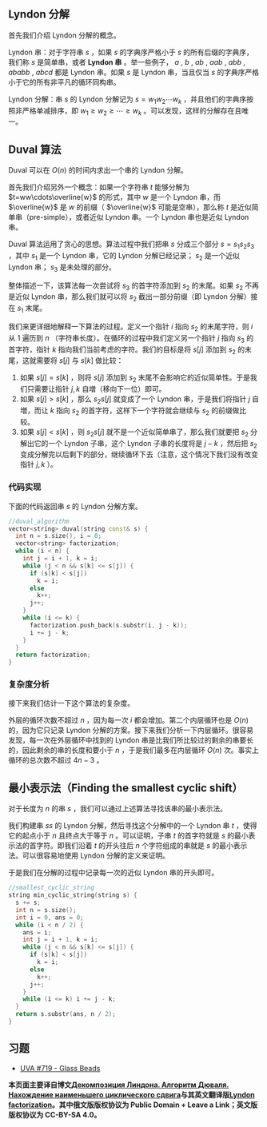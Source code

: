 ## Lyndon 分解

首先我们介绍 Lyndon 分解的概念。

Lyndon 串：对于字符串 $s$ ，如果 $s$ 的字典序严格小于 $s$ 的所有后缀的字典序，我们称 $s$ 是简单串，或者 **Lyndon 串** 。举一些例子， $a$ , $b$ , $ab$ , $aab$ , $abb$ , $ababb$ , $abcd$ 都是 Lyndon 串。如果 $s$ 是 Lyndon 串，当且仅当 $s$ 的字典序严格小于它的所有非平凡的循环同构串。

Lyndon 分解：串 $s$ 的 Lyndon 分解记为 $s=w_1w_2\cdots w_k$ ，并且他们的字典序按照非严格单减排序，即 $w_1\ge w_2\ge\cdots\ge w_k$ 。可以发现，这样的分解存在且唯一。

## Duval 算法

Duval 可以在 $O(n)$ 的时间内求出一个串的 Lyndon 分解。

首先我们介绍另外一个概念：如果一个字符串 $t$ 能够分解为 $t=ww\cdots\overline{w}$ 的形式，其中 $w$ 是一个 Lyndon 串，而 $\overline{w}$ 是 $w$ 的前缀（ $\overline{w}$ 可能是空串），那么称 $t$ 是近似简单串（pre-simple），或者近似 Lyndon 串。一个 Lyndon 串也是近似 Lyndon 串。

Duval 算法运用了贪心的思想。算法过程中我们把串 $s$ 分成三个部分 $s=s_1s_2s_3$ ，其中 $s_1$ 是一个 Lyndon 串，它的 Lyndon 分解已经记录； $s_2$ 是一个近似 Lyndon 串； $s_3$ 是未处理的部分。

整体描述一下，该算法每一次尝试将 $s_3$ 的首字符添加到 $s_2$ 的末尾。如果 $s_2$ 不再是近似 Lyndon 串，那么我们就可以将 $s_2$ 截出一部分前缀（即 Lyndon 分解）接在 $s_1$ 末尾。

我们来更详细地解释一下算法的过程。定义一个指针 $i$ 指向 $s_2$ 的末尾字符，则 $i$ 从 $1$ 遍历到 $n$ （字符串长度）。在循环的过程中我们定义另一个指针 $j$ 指向 $s_3$ 的首字符，指针 $k$ 指向我们当前考虑的字符。我们的目标是将 $s[j]$ 添加到 $s_2$ 的末尾，这就需要将 $s[j]$ 与 $s[k]$ 做比较：

1. 如果 $s[j]=s[k]$ ，则将 $s[j]$ 添加到 $s_2$ 末尾不会影响它的近似简单性。于是我们只需要让指针 $j,k$ 自増（移向下一位）即可。
2. 如果 $s[j]>s[k]$ ，那么 $s_2s[j]$ 就变成了一个 Lyndon 串，于是我们将指针 $j$ 自増，而让 $k$ 指向 $s_2$ 的首字符，这样下一个字符就会继续与 $s_2$ 的前缀做比较。
3. 如果 $s[j]<s[k]$ ，则 $s_2s[j]$ 就不是一个近似简单串了，那么我们就要把 $s_2$ 分解出它的一个 Lyndon 子串，这个 Lyndon 子串的长度将是 $j-k$ ，然后把 $s_2$ 变成分解完以后剩下的部分，继续循环下去（注意，这个情况下我们没有改变指针 $j,k$ ）。

### 代码实现

下面的代码返回串 $s$ 的 Lyndon 分解方案。

```cpp
//duval_algorithm
vector<string> duval(string const& s) {
  int n = s.size(), i = 0;
  vector<string> factorization;
  while (i < n) {
    int j = i + 1, k = i;
    while (j < n && s[k] <= s[j]) {
      if (s[k] < s[j])
        k = i;
      else
        k++;
      j++;
    }
    while (i <= k) {
      factorization.push_back(s.substr(i, j - k));
      i += j - k;
    }
  }
  return factorization;
}
```

### 复杂度分析

接下来我们估计一下这个算法的复杂度。

外层的循环次数不超过 $n$ ，因为每一次 $i$ 都会增加。第二个内层循环也是 $O(n)$ 的，因为它只记录 Lyndon 分解的方案。接下来我们分析一下内层循环。很容易发现，每一次在外层循环中找到的 Lyndon 串是比我们所比较过的剩余的串要长的，因此剩余的串的长度和要小于 $n$ ，于是我们最多在内层循环 $O(n)$ 次。事实上循环的总次数不超过 $4n-3$ 。

## 最小表示法（Finding the smallest cyclic shift）

对于长度为 $n$ 的串 $s$ ，我们可以通过上述算法寻找该串的最小表示法。

我们构建串 $ss$ 的 Lyndon 分解，然后寻找这个分解中的一个 Lyndon 串 $t$ ，使得它的起点小于 $n$ 且终点大于等于 $n$ 。可以证明，子串 $t$ 的首字符就是 $s$ 的最小表示法的首字符。即我们沿着 $t$ 的开头往后 $n$ 个字符组成的串就是 $s$ 的最小表示法。可以很容易地使用 Lyndon 分解的定义来证明。

于是我们在分解的过程中记录每一次的近似 Lyndon 串的开头即可。

```cpp
//smallest_cyclic_string
string min_cyclic_string(string s) {
  s += s;
  int n = s.size();
  int i = 0, ans = 0;
  while (i < n / 2) {
    ans = i;
    int j = i + 1, k = i;
    while (j < n && s[k] <= s[j]) {
      if (s[k] < s[j])
        k = i;
      else
        k++;
      j++;
    }
    while (i <= k) i += j - k;
  }
  return s.substr(ans, n / 2);
}
```

## 习题

- [UVA #719 - Glass Beads](https://uva.onlinejudge.org/index.php?option=onlinejudge&page=show_problem&problem=660)

 **本页面主要译自博文[Декомпозиция Линдона. Алгоритм Дюваля. Нахождение наименьшего циклического сдвига](http://e-maxx.ru/algo/duval_algorithm)与其英文翻译版[Lyndon factorization](https://cp-algorithms.com/string/lyndon_factorization.html)。其中俄文版版权协议为 Public Domain + Leave a Link；英文版版权协议为 CC-BY-SA 4.0。** 
